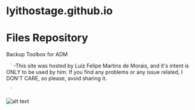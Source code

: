# lyithostage.github.io
# Files Repository
Backup Toolbox for ADM

` ` `
-This site was hosted by Luiz Felipe Martins de Morais, and it's intent is ONLY to be used by him. If you find any problems or any issue related, I DON'T CARE, so please, avoid sharing it.
 
` ` `

![alt text](https://images.duckduckgo.com/iu/?u=https%3A%2F%2Fs-media-cache-ak0.pinimg.com%2F736x%2F4c%2Fce%2Faf%2F4cceaf9e47adf6472241be59bf621556.jpg&f=1)
